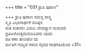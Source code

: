+++
title = "031 ಶ್ರುತಿ ಪುರಾಣ"

+++
ಶ್ರುತಿ ಪುರಾಣ ಸಮಸ್ತ ಶಾಸ್ತ್ರ  
ಸ್ಮೃತಿ ವಿಭಾಗಾರ್ಥಕೆ ವಸಿಷ್ಠನ  
ಸುತ ಸುತನಲೀ ವಿಮಲ ವೇದವ್ಯಾಸ ನಾಮದಲಿ  
ವ್ರತಿಜನೋತ್ತಮನುದಿಸಿದನು ಯದು  
ಪತಿ ಕಣಾ ತಾನೀತನೀ ದು  
ರ್ಮತಿಗೆ ಗಮ್ಯವೆ ಗರುವ ದೈವದ ಗಾಢಗತಿಯೆಂದ     ॥31॥